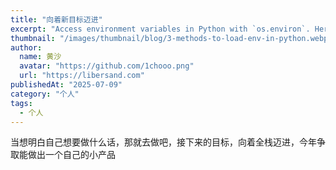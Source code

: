 ```yaml
---
title: "向着新目标迈进"
excerpt: "Access environment variables in Python with `os.environ`. Here are three ways to do it."
thumbnail: "/images/thumbnail/blog/3-methods-to-load-env-in-python.webp"
author:
  name: 黄沙
  avatar: "https://github.com/1chooo.png"
  url: "https://libersand.com"
publishedAt: "2025-07-09"
category: "个人"
tags:
  - 个人
---
```

当想明白自己想要做什么话，那就去做吧，接下来的目标，向着全栈迈进，今年争取能做出一个自己的小产品

